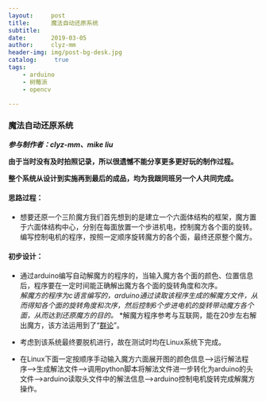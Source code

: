 ```yaml
---
layout:     post
title:      魔法自动还原系统
subtitle:   
date:       2019-03-05
author:     clyz-mm
header-img: img/post-bg-desk.jpg
catalog: 	 true
tags:
    - arduino
    - 树莓派
    - opencv

---
```


### 魔法自动还原系统
***参与制作者：clyz-mm、mike liu***

**由于当时没有及时拍照记录，所以很遗憾不能分享更多更好玩的制作过程。**

**整个系统从设计到实施再到最后的成品，均为我跟同班另一个人共同完成。**

#### 思路过程：
- 想要还原一个三阶魔方我们首先想到的是建立一个六面体结构的框架，魔方置于六面体结构中心，分别在每面放置一个步进机电，控制魔方各个面的旋转。编写控制电机的程序，按照一定顺序旋转魔方的各个面，最终还原整个魔方。

#### 初步设计：
- 通过arduino编写自动解魔方的程序的，当输入魔方各个面的颜色、位置信息后，程序要在一定时间能正确解出魔方各个面的旋转角度和次序。  
*解魔方的程序为c语言编写的，arduino通过读取该程序生成的解魔方文件，从而得知各个面的旋转角度和次序，然后控制6个步进电机的旋转带动魔方各个面，从而达到还原魔方的目的。*
*解魔方程序参考与互联网，能在20步左右解出魔方，该方法运用到了“[群论](https://baike.baidu.com/item/%E7%BE%A4%E8%AE%BA/10980672?fr=aladdin)”。

- 考虑到该系统最终要脱机进行，故在测试时均在Linux系统下完成。
- 在Linux下面一定按顺序手动输入魔方六面展开图的颜色信息-->运行解法程序-->生成解法文件-->调用python脚本将解法文件进一步转化为arduino的头文件-->arduino读取头文件中的解法信息-->arduino控制电机旋转完成解魔方操作。

